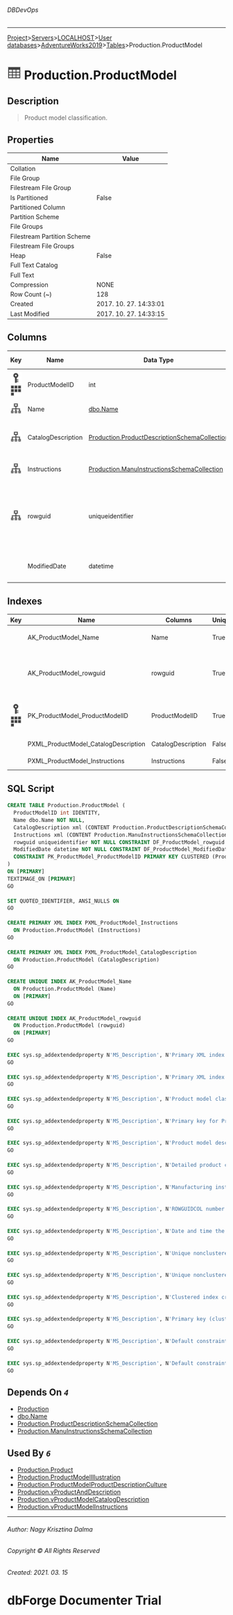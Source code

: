 ###### DBDevOps
___
[Project](../../../../../startpage.md)>[Servers](../../../../Servers.md)>[LOCALHOST](../../../LOCALHOST.md)>[User databases](../../UserDatabases.md)>[AdventureWorks2019](../AdventureWorks2019.md)>[Tables](Tables.md)>Production.ProductModel


# ![logo](../../../../../Images/table.svg) Production.ProductModel

## <a name="#Description"></a>Description
> Product model classification.
## <a name="#Properties"></a>Properties
|Name|Value|
|---|---|
|Collation||
|File Group||
|Filestream File Group||
|Is Partitioned|False|
|Partitioned Column||
|Partition Scheme||
|File Groups||
|Filestream Partition Scheme||
|Filestream File Groups||
|Heap|False|
|Full Text Catalog||
|Full Text||
|Compression|NONE|
|Row Count (~)|128|
|Created|2017. 10. 27. 14:33:01|
|Last Modified|2017. 10. 27. 14:33:15|


## <a name="#Columns"></a>Columns
|Key|Name|Data Type|Length|Precision|Scale|Not Null|Identity|Rule|Default|Computed|Persisted|Description
|---|---|---|---|---|---|---|---|---|---|---|---|---
|[![Primary Key PK_ProductModel_ProductModelID](../../../../../Images/primarykey.svg)](#Indexes)[![Cluster Key PK_ProductModel_ProductModelID](../../../../../Images/Cluster.svg)](#Indexes)|ProductModelID|int|4|10|0|True|1 - 1|||False|False|Primary key for ProductModel records.|
|[![Indexes AK_ProductModel_Name](../../../../../Images/index.svg)](#Indexes)|Name|[dbo.Name](../Programmability/Types/UserDefinedDataTypes/dbo.Name.md)|50|0|0|True||||False|False|Product model description.|
|[![Indexes PXML_ProductModel_CatalogDescription](../../../../../Images/index.svg)](#Indexes)|CatalogDescription|[Production.ProductDescriptionSchemaCollection](../Programmability/Types/XmlSchemaCollection/Production.ProductDescriptionSchemaCollection.md)||0|0|False||||False|False|Detailed product catalog information in xml format.|
|[![Indexes PXML_ProductModel_Instructions](../../../../../Images/index.svg)](#Indexes)|Instructions|[Production.ManuInstructionsSchemaCollection](../Programmability/Types/XmlSchemaCollection/Production.ManuInstructionsSchemaCollection.md)||0|0|False||||False|False|Manufacturing instructions in xml format.|
|[![Indexes AK_ProductModel_rowguid](../../../../../Images/index.svg)](#Indexes)|rowguid|uniqueidentifier|16|0|0|True|||(newid())|False|False|ROWGUIDCOL number uniquely identifying the record. Used to support a merge replication sample.|
||ModifiedDate|datetime|8|23|3|True|||(getdate())|False|False|Date and time the record was last updated.|

## <a name="#Indexes"></a>Indexes
|Key|Name|Columns|Unique|Type|Description
|---|---|---|---|---|---
||AK_ProductModel_Name|Name|True||Unique nonclustered index.|
||AK_ProductModel_rowguid|rowguid|True||Unique nonclustered index. Used to support replication samples.|
|[![Primary Key PK_ProductModel_ProductModelID](../../../../../Images/primarykey.svg)](#Indexes)[![Cluster Key PK_ProductModel_ProductModelID](../../../../../Images/Cluster.svg)](#Indexes)|PK_ProductModel_ProductModelID|ProductModelID|True||Clustered index created by a primary key constraint.|
||PXML_ProductModel_CatalogDescription|CatalogDescription|False||Primary XML index.|
||PXML_ProductModel_Instructions|Instructions|False||Primary XML index.|

## <a name="#SqlScript"></a>SQL Script
```SQL
CREATE TABLE Production.ProductModel (
  ProductModelID int IDENTITY,
  Name dbo.Name NOT NULL,
  CatalogDescription xml (CONTENT Production.ProductDescriptionSchemaCollection) NULL,
  Instructions xml (CONTENT Production.ManuInstructionsSchemaCollection) NULL,
  rowguid uniqueidentifier NOT NULL CONSTRAINT DF_ProductModel_rowguid DEFAULT (newid()) ROWGUIDCOL,
  ModifiedDate datetime NOT NULL CONSTRAINT DF_ProductModel_ModifiedDate DEFAULT (getdate()),
  CONSTRAINT PK_ProductModel_ProductModelID PRIMARY KEY CLUSTERED (ProductModelID)
)
ON [PRIMARY]
TEXTIMAGE_ON [PRIMARY]
GO

SET QUOTED_IDENTIFIER, ANSI_NULLS ON
GO

CREATE PRIMARY XML INDEX PXML_ProductModel_Instructions
  ON Production.ProductModel (Instructions)
GO

CREATE PRIMARY XML INDEX PXML_ProductModel_CatalogDescription
  ON Production.ProductModel (CatalogDescription)
GO

CREATE UNIQUE INDEX AK_ProductModel_Name
  ON Production.ProductModel (Name)
  ON [PRIMARY]
GO

CREATE UNIQUE INDEX AK_ProductModel_rowguid
  ON Production.ProductModel (rowguid)
  ON [PRIMARY]
GO

EXEC sys.sp_addextendedproperty N'MS_Description', N'Primary XML index.', 'SCHEMA', N'Production', 'TABLE', N'ProductModel', 'INDEX', N'PXML_ProductModel_Instructions'
GO

EXEC sys.sp_addextendedproperty N'MS_Description', N'Primary XML index.', 'SCHEMA', N'Production', 'TABLE', N'ProductModel', 'INDEX', N'PXML_ProductModel_CatalogDescription'
GO

EXEC sys.sp_addextendedproperty N'MS_Description', N'Product model classification.', 'SCHEMA', N'Production', 'TABLE', N'ProductModel'
GO

EXEC sys.sp_addextendedproperty N'MS_Description', N'Primary key for ProductModel records.', 'SCHEMA', N'Production', 'TABLE', N'ProductModel', 'COLUMN', N'ProductModelID'
GO

EXEC sys.sp_addextendedproperty N'MS_Description', N'Product model description.', 'SCHEMA', N'Production', 'TABLE', N'ProductModel', 'COLUMN', N'Name'
GO

EXEC sys.sp_addextendedproperty N'MS_Description', N'Detailed product catalog information in xml format.', 'SCHEMA', N'Production', 'TABLE', N'ProductModel', 'COLUMN', N'CatalogDescription'
GO

EXEC sys.sp_addextendedproperty N'MS_Description', N'Manufacturing instructions in xml format.', 'SCHEMA', N'Production', 'TABLE', N'ProductModel', 'COLUMN', N'Instructions'
GO

EXEC sys.sp_addextendedproperty N'MS_Description', N'ROWGUIDCOL number uniquely identifying the record. Used to support a merge replication sample.', 'SCHEMA', N'Production', 'TABLE', N'ProductModel', 'COLUMN', N'rowguid'
GO

EXEC sys.sp_addextendedproperty N'MS_Description', N'Date and time the record was last updated.', 'SCHEMA', N'Production', 'TABLE', N'ProductModel', 'COLUMN', N'ModifiedDate'
GO

EXEC sys.sp_addextendedproperty N'MS_Description', N'Unique nonclustered index.', 'SCHEMA', N'Production', 'TABLE', N'ProductModel', 'INDEX', N'AK_ProductModel_Name'
GO

EXEC sys.sp_addextendedproperty N'MS_Description', N'Unique nonclustered index. Used to support replication samples.', 'SCHEMA', N'Production', 'TABLE', N'ProductModel', 'INDEX', N'AK_ProductModel_rowguid'
GO

EXEC sys.sp_addextendedproperty N'MS_Description', N'Clustered index created by a primary key constraint.', 'SCHEMA', N'Production', 'TABLE', N'ProductModel', 'INDEX', N'PK_ProductModel_ProductModelID'
GO

EXEC sys.sp_addextendedproperty N'MS_Description', N'Primary key (clustered) constraint', 'SCHEMA', N'Production', 'TABLE', N'ProductModel', 'CONSTRAINT', N'PK_ProductModel_ProductModelID'
GO

EXEC sys.sp_addextendedproperty N'MS_Description', N'Default constraint value of GETDATE()', 'SCHEMA', N'Production', 'TABLE', N'ProductModel', 'CONSTRAINT', N'DF_ProductModel_ModifiedDate'
GO

EXEC sys.sp_addextendedproperty N'MS_Description', N'Default constraint value of NEWID()', 'SCHEMA', N'Production', 'TABLE', N'ProductModel', 'CONSTRAINT', N'DF_ProductModel_rowguid'
GO
```

## <a name="#DependsOn"></a>Depends On _`4`_
- [Production](../Security/Schemas/Production.md)
- [dbo.Name](../Programmability/Types/UserDefinedDataTypes/dbo.Name.md)
- [Production.ProductDescriptionSchemaCollection](../Programmability/Types/XmlSchemaCollection/Production.ProductDescriptionSchemaCollection.md)
- [Production.ManuInstructionsSchemaCollection](../Programmability/Types/XmlSchemaCollection/Production.ManuInstructionsSchemaCollection.md)


## <a name="#UsedBy"></a>Used By _`6`_
- [Production.Product](Production.Product.md)
- [Production.ProductModelIllustration](Production.ProductModelIllustration.md)
- [Production.ProductModelProductDescriptionCulture](Production.ProductModelProductDescriptionCulture.md)
- [Production.vProductAndDescription](../Views/Production.vProductAndDescription.md)
- [Production.vProductModelCatalogDescription](../Views/Production.vProductModelCatalogDescription.md)
- [Production.vProductModelInstructions](../Views/Production.vProductModelInstructions.md)


___
###### Author: Nagy Krisztina Dalma
###### Copyright © All Rights Reserved
###### Created: 2021. 03. 15

# dbForge Documenter Trial